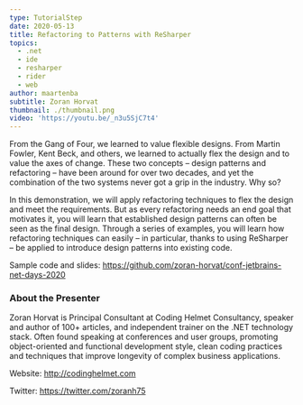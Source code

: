 ```yaml
---
type: TutorialStep
date: 2020-05-13
title: Refactoring to Patterns with ReSharper
topics:
  - .net
  - ide
  - resharper
  - rider
  - web
author: maartenba
subtitle: Zoran Horvat
thumbnail: ./thumbnail.png
video: 'https://youtu.be/_n3u5SjC7t4'
---
```


From the Gang of Four, we learned to value flexible designs. From Martin Fowler, Kent Beck, and others, we learned to actually flex the design and to value the axes of change. These two concepts – design patterns and refactoring – have been around for over two decades, and yet the combination of the two systems never got a grip in the industry. Why so?

In this demonstration, we will apply refactoring techniques to flex the design and meet the requirements. But as every refactoring needs an end goal that motivates it, you will learn that established design patterns can often be seen as the final design. Through a series of examples, you will learn how refactoring techniques can easily – in particular, thanks to using ReSharper – be applied to introduce design patterns into existing code.

Sample code and slides: <https://github.com/zoran-horvat/conf-jetbrains-net-days-2020>

### About the Presenter

Zoran Horvat is Principal Consultant at Coding Helmet Consultancy, speaker and author of 100+ articles, and independent trainer on the .NET technology stack. Often found speaking at conferences and user groups, promoting object-oriented and functional development style, clean coding practices and techniques that improve longevity of complex business applications.

Website: <http://codinghelmet.com>

Twitter: <https://twitter.com/zoranh75>
